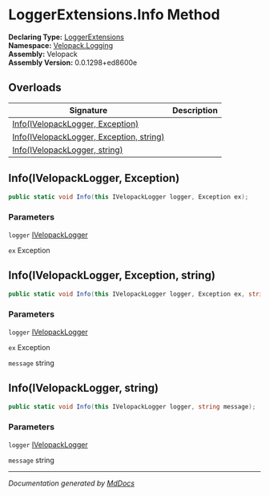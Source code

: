 ﻿<!--  
  <auto-generated>   
    The contents of this file were generated by a tool.  
    Changes to this file may be list if the file is regenerated  
  </auto-generated>   
-->

# LoggerExtensions.Info Method

**Declaring Type:** [LoggerExtensions](../index.md)  
**Namespace:** [Velopack.Logging](../../index.md)  
**Assembly:** Velopack  
**Assembly Version:** 0.0.1298+ed8600e

## Overloads

| Signature                                                                         | Description |
| --------------------------------------------------------------------------------- | ----------- |
| [Info(IVelopackLogger, Exception)](#infoivelopacklogger-exception)                |             |
| [Info(IVelopackLogger, Exception, string)](#infoivelopacklogger-exception-string) |             |
| [Info(IVelopackLogger, string)](#infoivelopacklogger-string)                      |             |

## Info(IVelopackLogger, Exception)

```csharp
public static void Info(this IVelopackLogger logger, Exception ex);
```

### Parameters

`logger`  [IVelopackLogger](../../IVelopackLogger/index.md)

`ex`  Exception

## Info(IVelopackLogger, Exception, string)

```csharp
public static void Info(this IVelopackLogger logger, Exception ex, string message);
```

### Parameters

`logger`  [IVelopackLogger](../../IVelopackLogger/index.md)

`ex`  Exception

`message`  string

## Info(IVelopackLogger, string)

```csharp
public static void Info(this IVelopackLogger logger, string message);
```

### Parameters

`logger`  [IVelopackLogger](../../IVelopackLogger/index.md)

`message`  string

___

*Documentation generated by [MdDocs](https://github.com/ap0llo/mddocs)*

